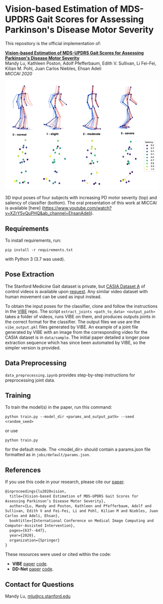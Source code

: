 # Vision-based Estimation of MDS-UPDRS Gait Scores for Assessing Parkinson's Disease Motor Severity

This repository is the official implementation of: 

[**Vision-based Estimation of MDS-UPDRS Gait Scores for Assessing Parkinson's Disease Motor Severity**](https://arxiv.org/abs/2007.08920)\
Mandy Lu, Kathleen Poston, Adolf Pfefferbaum, Edith V. Sullivan, Li Fei-Fei, Kilian M. Pohl, Juan Carlos Niebles, Ehsan Adeli\
*MICCAI 2020*

<img src="data/pose_saliency_progression.png" width="650">

3D input poses of four subjects with increasing PD motor severity (top) and saliency of classifier (bottom). The oral presentation of this work at MICCAI is available [here] (https://www.youtube.com/watch?v=XZrY5vQuPHQ&ab_channel=EhsanAdeli). 

## Requirements

To install requirements, run:

```setup
pip install -r requirements.txt
```

with Python 3 (3.7 was used).

## Pose Extraction

The Stanford Medicine Gait dataset is private, but [CASIA Dataset A](http://www.cbsr.ia.ac.cn/english/Gait%20Databases.asp) of control videos is available upon [request](http://www.cbsr.ia.ac.cn/english/Gait%20Databases.asp). Any similar video dataset with human movement can be used as input instead. 

To obtain the input poses for the classifier, clone and follow the instructions in the [VIBE](https://github.com/mkocabas/VIBE) repo. The script ```extract_joints <path_to_data> <output_path>``` takes a folder of videos, runs VIBE on them, and produces outputs joints in the correct format for the classifier. The output files we use are the ```vibe_output.pkl``` files generated by VIBE. An example of a joint file generated by VIBE with an image from the corresponding video for the CASIA dataset is in ```data/sample```. The initial paper detailed a longer pose extraction sequence which has since been automated by VIBE, so the simpler version is provided. 

## Data Preprocessing

```data_preprocessing.ipynb``` provides step-by-step instructions for preprocessing joint data.

## Training

To train the model(s) in the paper, run this command:

```train
python train.py --model_dir <params_and_output_path> --seed <random_seed>
```

or use

```train
python train.py
```

for the default mode. The <model_dir> should contain a params.json file formatted as in ```jobs/default/params.json```.

## References

If you use this code in your research, please cite our [paper](https://arxiv.org/abs/2007.08920).

```
@inproceedings{lu2020vision,
  title={Vision-based Estimation of MDS-UPDRS Gait Scores for Assessing Parkinson’s Disease Motor Severity},
  author={Lu, Mandy and Poston, Kathleen and Pfefferbaum, Adolf and Sullivan, Edith V and Fei-Fei, Li and Pohl, Kilian M and Niebles, Juan Carlos and Adeli, Ehsan},
  booktitle={International Conference on Medical Image Computing and Computer-Assisted Intervention},
  pages={637--647},
  year={2020},
  organization={Springer}
}
```

These resources were used or cited within the code:

- **VIBE** [paper](https://arxiv.org/abs/1912.05656) [code](https://github.com/mkocabas/VIBE).
- **DD-Net** [paper](https://arxiv.org/pdf/1907.09658.pdf) [code](https://github.com/fandulu/DD-Net).

## Contact for Questions

Mandy Lu, mlu@cs.stanford.edu
